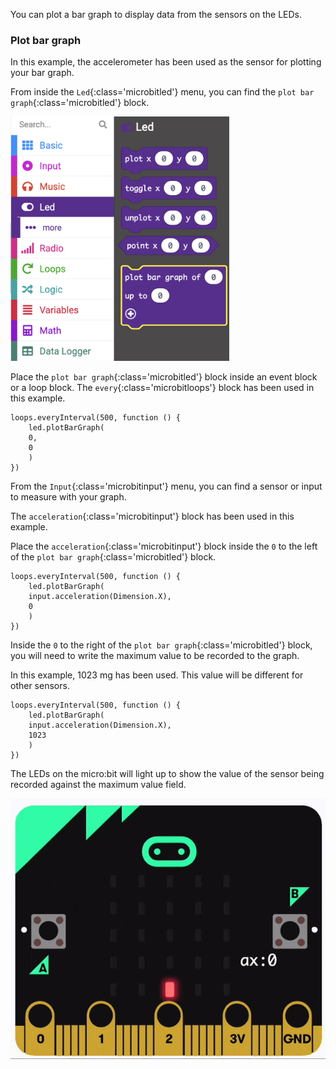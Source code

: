 You can plot a bar graph to display data from the sensors on the LEDs.

### Plot bar graph

In this example, the accelerometer has been used as the sensor for plotting your bar graph.

From inside the `Led`{:class='microbitled'} menu, you can find the `plot bar graph`{:class='microbitled'} block.

<img src="images/led-menu.png" alt="The led menu with the 'plot bar graph' block highlighted." width="350"/>

Place the `plot bar graph`{:class='microbitled'} block inside an event block or a loop block. The `every`{:class='microbitloops'} block has been used in this example.

```microbit
loops.everyInterval(500, function () {
    led.plotBarGraph(
    0,
    0
    )
})
```

From the `Input`{:class='microbitinput'} menu, you can find a sensor or input to measure with your graph. 

The `acceleration`{:class='microbitinput'} block has been used in this example.

Place the `acceleration`{:class='microbitinput'} block inside the `0` to the left of the `plot bar graph`{:class='microbitled'} block.

```microbit
loops.everyInterval(500, function () {
    led.plotBarGraph(
    input.acceleration(Dimension.X),
    0
    )
})
```

Inside the `0` to the right of the `plot bar graph`{:class='microbitled'} block, you will need to write the maximum value to be recorded to the graph.

In this example, 1023 mg has been used. This value will be different for other sensors.

```microbit
loops.everyInterval(500, function () {
    led.plotBarGraph(
    input.acceleration(Dimension.X),
    1023
    )
})
```

The LEDs on the micro:bit will light up to show the value of the sensor being recorded against the maximum value field.

![The LED display lighting up to show the values from the sensor being recorded.](images/led-display.gif)
